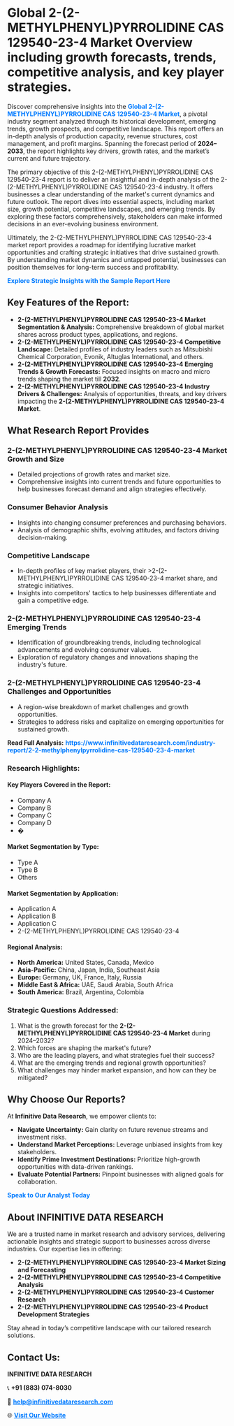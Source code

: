 <h1>Global 2-(2-METHYLPHENYL)PYRROLIDINE CAS 129540-23-4 Market Overview including growth forecasts, trends, competitive analysis, and key player strategies.</h1>
<p>
Discover comprehensive insights into the 
<a href="https://www.infinitivedataresearch.com/industry-report/2-2-methylphenylpyrrolidine-cas-129540-23-4-market" rel="dofollow" style="color: #007BFF; text-decoration: none;"><strong>Global 2-(2-METHYLPHENYL)PYRROLIDINE CAS 129540-23-4 Market</strong></a>, a pivotal industry segment analyzed through its historical development, emerging trends, growth prospects, and competitive landscape. This report offers an in-depth analysis of production capacity, revenue structures, cost management, and profit margins. Spanning the forecast period of <strong>2024–2033</strong>, the report highlights key drivers, growth rates, and the market’s current and future trajectory.
</p>
<p>
The primary objective of this 2-(2-METHYLPHENYL)PYRROLIDINE CAS 129540-23-4 report is to deliver an insightful and in-depth analysis of the 2-(2-METHYLPHENYL)PYRROLIDINE CAS 129540-23-4 industry. It offers businesses a clear understanding of the market's current dynamics and future outlook. The report dives into essential aspects, including market size, growth potential, competitive landscapes, and emerging trends. By exploring these factors comprehensively, stakeholders can make informed decisions in an ever-evolving business environment.
</p>
<p>
Ultimately, the 2-(2-METHYLPHENYL)PYRROLIDINE CAS 129540-23-4 market report provides a roadmap for identifying lucrative market opportunities and crafting strategic initiatives that drive sustained growth. By understanding market dynamics and untapped potential, businesses can position themselves for long-term success and profitability.
</p>
<p>
<a href="https://www.infinitivedataresearch.com/request-sample/reportId=110760" style="color: #007BFF; text-decoration: none;"><strong>Explore Strategic Insights with the Sample Report Here</strong></a>
</p>

<h2>Key Features of the Report:</h2>
<ul>
<li><strong>2-(2-METHYLPHENYL)PYRROLIDINE CAS 129540-23-4 Market Segmentation & Analysis:</strong> Comprehensive breakdown of global market shares across product types, applications, and regions.</li>
<li><strong>2-(2-METHYLPHENYL)PYRROLIDINE CAS 129540-23-4 Competitive Landscape:</strong> Detailed profiles of industry leaders such as Mitsubishi Chemical Corporation, Evonik, Altuglas International, and others.</li>
<li><strong>2-(2-METHYLPHENYL)PYRROLIDINE CAS 129540-23-4 Emerging Trends & Growth Forecasts:</strong> Focused insights on macro and micro trends shaping the market till <strong>2032</strong>.</li>
<li><strong>2-(2-METHYLPHENYL)PYRROLIDINE CAS 129540-23-4 Industry Drivers & Challenges:</strong> Analysis of opportunities, threats, and key drivers impacting the <strong>2-(2-METHYLPHENYL)PYRROLIDINE CAS 129540-23-4 Market</strong>.</li>
</ul>

<h2>What Research Report Provides</h2>
<h3>2-(2-METHYLPHENYL)PYRROLIDINE CAS 129540-23-4 Market Growth and Size</h3>
<ul>
<li>Detailed projections of growth rates and market size.</li>
<li>Comprehensive insights into current trends and future opportunities to help businesses forecast demand and align strategies effectively.</li>
</ul>

<h3>Consumer Behavior Analysis</h3>
<ul>
<li>Insights into changing consumer preferences and purchasing behaviors.</li>
<li>Analysis of demographic shifts, evolving attitudes, and factors driving decision-making.</li>
</ul>

<h3>Competitive Landscape</h3>
<ul>
<li>In-depth profiles of key market players, their >2-(2-METHYLPHENYL)PYRROLIDINE CAS 129540-23-4 market share, and strategic initiatives.</li>
<li>Insights into competitors' tactics to help businesses differentiate and gain a competitive edge.</li>
</ul>

<h3>2-(2-METHYLPHENYL)PYRROLIDINE CAS 129540-23-4 Emerging Trends</h3>
<ul>
<li>Identification of groundbreaking trends, including technological advancements and evolving consumer values.</li>
<li>Exploration of regulatory changes and innovations shaping the industry's future.</li>
</ul>

<h3>2-(2-METHYLPHENYL)PYRROLIDINE CAS 129540-23-4 Challenges and Opportunities</h3>
<ul>
<li>A region-wise breakdown of market challenges and growth opportunities.</li>
<li>Strategies to address risks and capitalize on emerging opportunities for sustained growth.</li>
</ul>
<p><strong>Read Full Analysis:</strong> <a href="https://www.infinitivedataresearch.com/industry-report/2-2-methylphenylpyrrolidine-cas-129540-23-4-market" rel="dofollow" style="color: #007BFF; text-decoration: none;"><strong>https://www.infinitivedataresearch.com/industry-report/2-2-methylphenylpyrrolidine-cas-129540-23-4-market</strong></a></p>
<h3>Research Highlights:</h3>
<h4>Key Players Covered in the Report:</h4>
<ul><li>Company A</li><li>Company B</li><li>Company C</li><li>Company D</li><li>�</li></ul>
<h4>Market Segmentation by Type:</h4>
<ul><li>Type A</li><li>Type B</li><li>Others</li></ul>
<h4>Market Segmentation by Application:</h4>
<ul><li>Application A</li><li>Application B</li><li>Application C</li><li>2-(2-METHYLPHENYL)PYRROLIDINE CAS 129540-23-4</li></ul>

<h4>Regional Analysis:</h4>
<ul>
<li><strong>North America:</strong> United States, Canada, Mexico</li>
<li><strong>Asia-Pacific:</strong> China, Japan, India, Southeast Asia</li>
<li><strong>Europe:</strong> Germany, UK, France, Italy, Russia</li>
<li><strong>Middle East & Africa:</strong> UAE, Saudi Arabia, South Africa</li>
<li><strong>South America:</strong> Brazil, Argentina, Colombia</li>
</ul>

<h3>Strategic Questions Addressed:</h3>
<ol>
<li>What is the growth forecast for the <strong>2-(2-METHYLPHENYL)PYRROLIDINE CAS 129540-23-4 Market</strong> during 2024–2032?</li>
<li>Which forces are shaping the market's future?</li>
<li>Who are the leading players, and what strategies fuel their success?</li>
<li>What are the emerging trends and regional growth opportunities?</li>
<li>What challenges may hinder market expansion, and how can they be mitigated?</li>
</ol>

<h2>Why Choose Our Reports?</h2>
<p>At <strong>Infinitive Data Research</strong>, we empower clients to:</p>
<ul>
<li><strong>Navigate Uncertainty:</strong> Gain clarity on future revenue streams and investment risks.</li>
<li><strong>Understand Market Perceptions:</strong> Leverage unbiased insights from key stakeholders.</li>
<li><strong>Identify Prime Investment Destinations:</strong> Prioritize high-growth opportunities with data-driven rankings.</li>
<li><strong>Evaluate Potential Partners:</strong> Pinpoint businesses with aligned goals for collaboration.</li>
</ul>
<p><a href="https://www.infinitivedataresearch.com/industry-report/2-2-methylphenylpyrrolidine-cas-129540-23-4-market" rel="dofollow" style="color: #007BFF; text-decoration: none;"><strong>Speak to Our Analyst Today</strong></a></p>

<h2>About INFINITIVE DATA RESEARCH</h2>
<p>We are a trusted name in market research and advisory services, delivering actionable insights and strategic support to businesses across diverse industries. Our expertise lies in offering:</p>
<ul>
<li><strong>2-(2-METHYLPHENYL)PYRROLIDINE CAS 129540-23-4 Market Sizing and Forecasting</strong></li>
<li><strong>2-(2-METHYLPHENYL)PYRROLIDINE CAS 129540-23-4 Competitive Analysis</strong></li>
<li><strong>2-(2-METHYLPHENYL)PYRROLIDINE CAS 129540-23-4 Customer Research</strong></li>
<li><strong>2-(2-METHYLPHENYL)PYRROLIDINE CAS 129540-23-4 Product Development Strategies</strong></li>
</ul>
<p>Stay ahead in today’s competitive landscape with our tailored research solutions.</p>

<h2>Contact Us:</h2>
<p><strong>INFINITIVE DATA RESEARCH</strong></p>
<p>📞 <strong>+91 (883) 074-8030</strong></p>
<p>📧 <strong><a href="mailto:help@infinitivedataresearch.com" style="color: #007BFF;">help@infinitivedataresearch.com</a></strong></p>
<p>🌐 <strong><a href="https://www.infinitivedataresearch.com" rel="dofollow" style="color: #007BFF;">Visit Our Website</a></strong></p>